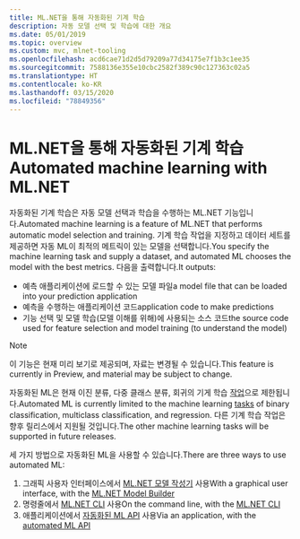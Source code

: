 ```yaml
---
title: ML.NET을 통해 자동화된 기계 학습
description: 자동 모델 선택 및 학습에 대한 개요
ms.date: 05/01/2019
ms.topic: overview
ms.custom: mvc, mlnet-tooling
ms.openlocfilehash: acd6cae71d2d5d79209a77d34175e7f1b3c1ee35
ms.sourcegitcommit: 7588136e355e10cbc2582f389c90c127363c02a5
ms.translationtype: HT
ms.contentlocale: ko-KR
ms.lasthandoff: 03/15/2020
ms.locfileid: "78849356"
---
```

# <a name="automated-machine-learning-with-mlnet"></a><span data-ttu-id="c7156-103">ML.NET을 통해 자동화된 기계 학습</span><span class="sxs-lookup"><span data-stu-id="c7156-103">Automated machine learning with ML.NET</span></span>

<span data-ttu-id="c7156-104">자동화된 기계 학습은 자동 모델 선택과 학습을 수행하는 ML.NET 기능입니다.</span><span class="sxs-lookup"><span data-stu-id="c7156-104">Automated machine learning is a feature of ML.NET that performs automatic model selection and training.</span></span> <span data-ttu-id="c7156-105">기계 학습 작업을 지정하고 데이터 세트를 제공하면 자동 ML이 최적의 메트릭이 있는 모델을 선택합니다.</span><span class="sxs-lookup"><span data-stu-id="c7156-105">You specify the machine learning task and supply a dataset, and automated ML chooses the model with the best metrics.</span></span> <span data-ttu-id="c7156-106">다음을 출력합니다.</span><span class="sxs-lookup"><span data-stu-id="c7156-106">It outputs:</span></span>

- <span data-ttu-id="c7156-107">예측 애플리케이션에 로드할 수 있는 모델 파일</span><span class="sxs-lookup"><span data-stu-id="c7156-107">a model file that can be loaded into your prediction application</span></span>
- <span data-ttu-id="c7156-108">예측을 수행하는 애플리케이션 코드</span><span class="sxs-lookup"><span data-stu-id="c7156-108">application code to make predictions</span></span>
- <span data-ttu-id="c7156-109">기능 선택 및 모델 학습(모델 이해를 위해)에 사용되는 소스 코드</span><span class="sxs-lookup"><span data-stu-id="c7156-109">the source code used for feature selection and model training (to understand the model)</span></span>

> [!NOTE]
> <span data-ttu-id="c7156-110">이 기능은 현재 미리 보기로 제공되며, 자료는 변경될 수 있습니다.</span><span class="sxs-lookup"><span data-stu-id="c7156-110">This feature is currently in Preview, and material may be subject to change.</span></span>

<span data-ttu-id="c7156-111">자동화된 ML은 현재 이진 분류, 다중 클래스 분류, 회귀의 기게 학습 [작업](resources/tasks.md)으로 제한됩니다.</span><span class="sxs-lookup"><span data-stu-id="c7156-111">Automated ML is currently limited to the machine learning [tasks](resources/tasks.md) of binary classification, multiclass classification, and regression.</span></span> <span data-ttu-id="c7156-112">다른 기계 학습 작업은 향후 릴리스에서 지원될 것입니다.</span><span class="sxs-lookup"><span data-stu-id="c7156-112">The other machine learning tasks will be supported in future releases.</span></span>

<span data-ttu-id="c7156-113">세 가지 방법으로 자동화된 ML을 사용할 수 있습니다.</span><span class="sxs-lookup"><span data-stu-id="c7156-113">There are three ways to use automated ML:</span></span>

1. <span data-ttu-id="c7156-114">그래픽 사용자 인터페이스에서 [ML.NET 모델 작성기](automate-training-with-model-builder.md) 사용</span><span class="sxs-lookup"><span data-stu-id="c7156-114">With a graphical user interface, with the [ML.NET Model Builder](automate-training-with-model-builder.md)</span></span>
1. <span data-ttu-id="c7156-115">명령줄에서 [ML.NET CLI](automate-training-with-cli.md) 사용</span><span class="sxs-lookup"><span data-stu-id="c7156-115">On the command line, with the [ML.NET CLI](automate-training-with-cli.md)</span></span>
1. <span data-ttu-id="c7156-116">애플리케이션에서 [자동화된 ML API](how-to-guides/how-to-use-the-automl-api.md) 사용</span><span class="sxs-lookup"><span data-stu-id="c7156-116">Via an application, with the [automated ML API](how-to-guides/how-to-use-the-automl-api.md)</span></span>
